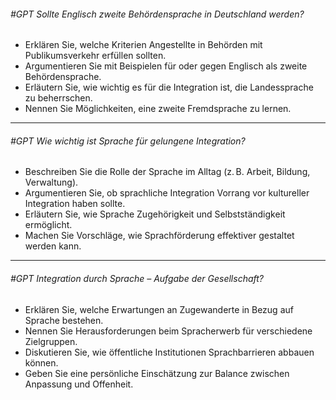 ###### #GPT Sollte Englisch zweite Behördensprache in Deutschland werden?
  - Erklären Sie, welche Kriterien Angestellte in Behörden mit Publikumsverkehr erfüllen sollten.
  - Argumentieren Sie mit Beispielen für oder gegen Englisch als zweite Behördensprache.
  - Erläutern Sie, wie wichtig es für die Integration ist, die Landessprache zu beherrschen.
  - Nennen Sie Möglichkeiten, eine zweite Fremdsprache zu lernen.

---

###### #GPT Wie wichtig ist Sprache für gelungene Integration?
  - Beschreiben Sie die Rolle der Sprache im Alltag (z. B. Arbeit, Bildung, Verwaltung).
  - Argumentieren Sie, ob sprachliche Integration Vorrang vor kultureller Integration haben sollte.
  - Erläutern Sie, wie Sprache Zugehörigkeit und Selbstständigkeit ermöglicht.
  - Machen Sie Vorschläge, wie Sprachförderung effektiver gestaltet werden kann.

---

###### #GPT Integration durch Sprache – Aufgabe der Gesellschaft?
  - Erklären Sie, welche Erwartungen an Zugewanderte in Bezug auf Sprache bestehen.
  - Nennen Sie Herausforderungen beim Spracherwerb für verschiedene Zielgruppen.
  - Diskutieren Sie, wie öffentliche Institutionen Sprachbarrieren abbauen können.
  - Geben Sie eine persönliche Einschätzung zur Balance zwischen Anpassung und Offenheit.